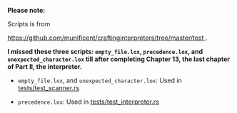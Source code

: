 <!--
Date Created: 23/08/2025.
-->

**Please note:**

Scripts is from 

[ https://github.com/munificent/craftinginterpreters/tree/master/test ](https://github.com/munificent/craftinginterpreters/tree/master/test).

**I missed these three scripts: `empty_file.lox`, `precedence.lox`, and `unexpected_character.lox` till after completing Chapter 13, the last chapter of Part II, the interpreter.**

- `empty_file.lox`, and `unexpected_character.lox`: Used in [tests/test_scanner.rs](https://github.com/behai-nguyen/rlox/blob/main/tests/test_scanner.rs)

- `precedence.lox`: Used in [tests/test_interpreter.rs](https://github.com/behai-nguyen/rlox/blob/main/tests/test_interpreter.rs)